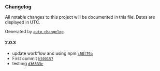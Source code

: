 ### Changelog

All notable changes to this project will be documented in this file. Dates are displayed in UTC.

Generated by [`auto-changelog`](https://github.com/CookPete/auto-changelog).

#### 2.0.3

- update workflow and using npm [`c58f79b`](https://github.com/OdessaCh/joke-app/commit/c58f79b33285dd5676bdfdb95ee94331b5499373)
- First commit [`b500157`](https://github.com/OdessaCh/joke-app/commit/b50015746a0070527701cc6088e8caf30136df6c)
- testiing [`d36533e`](https://github.com/OdessaCh/joke-app/commit/d36533e09d3cad2181edfb40175335b0eb39e1af)
